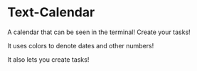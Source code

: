 # Text-Calendar
A calendar that can be seen in the terminal! Create your tasks!

It uses colors to denote dates and other numbers!

It also lets you create tasks!
